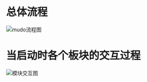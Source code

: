 # 总体流程
![mudo流程图](https://github.com/user-attachments/assets/dbcc80fa-4b5c-4373-9629-294998251665)
# 当启动时各个板块的交互过程
![模块交互图](https://github.com/user-attachments/assets/ebf0e553-bdbc-4068-8976-fa6c2759607e)

